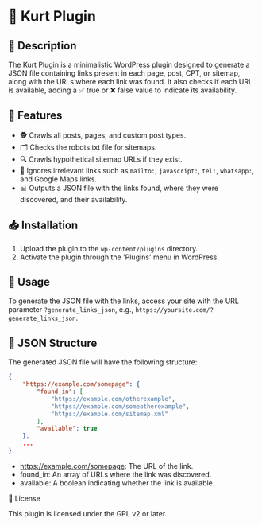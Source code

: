 # 📜 Kurt Plugin

## 📝 Description

The Kurt Plugin is a minimalistic WordPress plugin designed to generate a JSON file containing links present in each page, post, CPT, or sitemap, along with the URLs where each link was found. It also checks if each URL is available, adding a ✅ true or ❌ false value to indicate its availability.

## 🌟 Features

- 🕵️ Crawls all posts, pages, and custom post types.
- 🗂️ Checks the robots.txt file for sitemaps.
- 🔍 Crawls hypothetical sitemap URLs if they exist.
- 🚫 Ignores irrelevant links such as `mailto:`, `javascript:`, `tel:`, `whatsapp:`, and Google Maps links.
- 📊 Outputs a JSON file with the links found, where they were discovered, and their availability.

## 📥 Installation

1. Upload the plugin to the `wp-content/plugins` directory.
2. Activate the plugin through the 'Plugins' menu in WordPress.

## 🚀 Usage

To generate the JSON file with the links, access your site with the URL parameter `?generate_links_json`, e.g., `https://yoursite.com/?generate_links_json`.

## 📄 JSON Structure

The generated JSON file will have the following structure:

```json
{
    "https://example.com/somepage": {
        "found_in": [
            "https://example.com/otherexample",
            "https://example.com/someotherexample",
            "https://example.com/sitemap.xml"
        ],
        "available": true
    },
    ...
}
```
- https://example.com/somepage: The URL of the link.
- found_in: An array of URLs where the link was discovered.
- available: A boolean indicating whether the link is available.

📜 License

This plugin is licensed under the GPL v2 or later.
